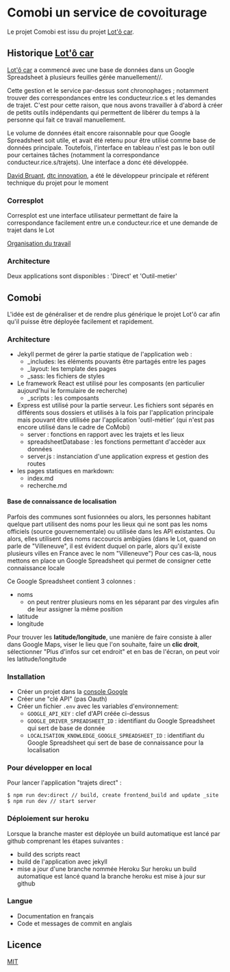 # Comobi un service de covoiturage

Le projet Comobi est issu du projet [Lot'ô car](https://www.lotocar.fr/).

## Historique [Lot'ô car](https://www.lotocar.fr/)
[Lot'ô car](https://www.lotocar.fr/) a commencé avec une base de données dans un Google Spreadsheet à plusieurs feuilles gérée manuellement//.

Cette gestion et le service par-dessus sont chronophages ; notamment trouver des correspondances entre les conducteur.rice.s et les demandes de trajet. C'est pour cette raison, que nous avons travailler à d'abord à créer de petits outils indépendants qui permettent de libérer du temps à la personne qui fait ce travail manuellement.

Le volume de données était encore raisonnable pour que Google Spreadsheet soit utile, et avait été retenu pour être utilisé comme base de données principale. Toutefois, l'interface en tableau n'est pas le bon outil pour certaines tâches (notamment la correspondance conducteur.rice.s/trajets). Une interface a donc été développée.

[David Bruant](https://twitter.com/DavidBruant), [dtc innovation](https://dtc-innovation.org/), a été le développeur principale et référent technique du projet pour le moment

### Corresplot

Corresplot est une interface utilisateur permettant de faire la correspondance facilement entre un.e conducteur.rice et une demande de trajet dans le Lot

[Organisation du travail](https://github.com/DavidBruant/lotocar/projects/1?fullscreen=true)

### Architecture
Deux applications sont disponibles : 'Direct' et 'Outil-metier'

## Comobi
L'idée est de généraliser et de rendre plus générique le projet Lot'ô car afin qu'il puisse être déployée facilement et rapidement.

### Architecture
- Jekyll permet de gérer la partie statique de l'application web :
  - _includes: les éléments pouvants être partagés entre les pages
  - _layout: les template des pages
  - _sass: les fichiers de styles
- Le framework React est utilisé pour les composants (en particulier aujourd'hui le formulaire de recherche)
  - _scripts : les composants
- Express est utilisé pour la partie serveur. Les fichiers sont séparés en différents sous dossiers et utilisés à la fois par l'application principale mais pouvant être utilisée par l'application 'outil-métier' (qui n'est pas encore utilisé dans le cadre de CoMobi)
  - server : fonctions en rapport avec les trajets et les lieux
  - spreadsheetDatabase : les fonctions permettant d'accèder aux données
  - server.js : instanciation d'une application express et gestion des routes
- les pages statiques en markdown:
  - index.md
  - recherche.md

#### Base de connaissance de localisation

Parfois des communes sont fusionnées ou alors, les personnes habitant quelque part utilisent des noms pour les lieux qui ne sont pas les noms officiels (source gouvernementale) ou utilisée dans les API existantes. Ou alors, elles utilisent des noms raccourcis ambigües (dans le Lot, quand on parle de "Villeneuve", il est évident duquel on parle, alors qu'il existe plusieurs villes en France avec le nom "Villeneuve")
Pour ces cas-là, nous mettons en place un Google Spreadsheet qui permet de consigner cette connaissance locale

Ce Google Spreadsheet contient 3 colonnes :

- noms
  - on peut rentrer plusieurs noms en les séparant par des virgules afin de leur assigner la même position
- latitude
- longitude

Pour trouver les **latitude/longitude**, une manière de faire consiste à aller dans Google Maps, viser le lieu que l'on souhaite, faire un **clic droit**, sélectionner "Plus d'infos sur cet endroit" et en bas de l'écran, on peut voir les latitude/longitude

### Installation
- Créer un projet dans la [console Google](https://console.developers.google.com)
- Créer une "clé API" (pas Oauth)
- Créer un fichier `.env` avec les variables d'environnement:
  - `GOOGLE_API_KEY` : clef d'API créée ci-dessus
  - `GOOGLE_DRIVER_SPREADSHEET_ID` : identifiant du Google Spreadsheet qui sert de base de donnée
  - `LOCALISATION_KNOWLEDGE_GOOGLE_SPREADSHEET_ID` : identifiant du Google Spreadsheet qui sert de base de connaissance pour la localisation

### Pour développer en local

Pour lancer l'application "trajets direct" : 
```
$ npm run dev:direct // build, create frontend_build and update _site
$ npm run dev // start server
```

### Déploiement sur heroku
Lorsque la branche master est déployée un build automatique est lancé par github comprenant les étapes suivantes : 
  - build des scripts react
  - build de l'application avec jekyll
  - mise a jour d'une branche nommée Heroku
Sur heroku un build automatique est lancé quand la branche heroku est mise à jour sur github

### Langue

- Documentation en français
- Code et messages de commit en anglais

## Licence

[MIT](LICENCE)
